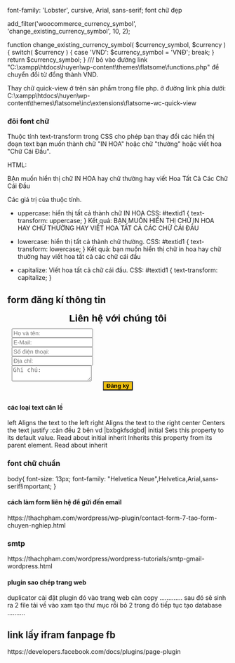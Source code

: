 font-family: 'Lobster', cursive, Arial, sans-serif;
font chữ đẹp 

add_filter('woocommerce_currency_symbol', 'change_existing_currency_symbol', 10, 2);
 
function change_existing_currency_symbol( $currency_symbol, $currency ) {
 switch( $currency ) {
 case 'VND': $currency_symbol = 'VNÐ'; break;
 }
 return $currency_symbol;
}   /// bỏ vào đường link    "C:\xampp\htdocs\huyen\wp-content\themes\flatsome\functions.php" để chuyển đổi từ đồng thành VND.


Thay chữ quick-view ở trên sản phẩm  trong file php. ở đường link phía dưới:
C:\xampp\htdocs\huyen\wp-content\themes\flatsome\inc\extensions\flatsome-wc-quick-view

<div>
<h3> đôi font chữ </h3>
Thuộc tính text-transform trong CSS cho phép bạn thay đổi các hiển thị đoạn text bạn muốn thành chữ "IN HOA" hoặc chữ "thường" hoặc viết hoa "Chữ Cái Đầu".

HTML:
<p id="textid1">BẠn muốn hiển thị chữ IN HOA hay chữ thường hay viết Hoa Tất Cả Các Chữ Cái Đầu</p> 

Các giá trị của thuộc tính.
 - uppercase: hiển thị tất cả thành chữ IN HOA
CSS:
#textid1 {
text-transform: uppercase;
}
Kết quả:
BẠN MUỐN HIỂN THỊ CHỮ IN HOA HAY CHỮ THƯỜNG HAY VIẾT HOA TẤT CẢ CÁC CHỮ CÁI ĐẦU

 - lowercase: hiển thị tất cả thành chữ thường.
CSS:
#textid1 {
text-transform: lowercase;
}
Kết quả:
bạn muốn hiển thị chữ in hoa hay chữ thường hay viết hoa tất cả các chữ cái đầu

 - capitalize: Viết hoa tất cả chữ cái đầu.
CSS:
#textid1 {
text-transform: capitalize;
}
</div>

<div class="form dang ki thong tin"><h2>form đăng kí thông tin </h2>
<div class="vc_column-inner "><div class="wpb_wrapper">
<div class="qodef-custom-font-holder" style="font-family: sans-serif;font-size: 22px;font-weight: 700;text-align: center;color: #000000" data-font-size="22">
	Liên hệ với chúng tôi</div>
	<div class="wpb_text_column wpb_content_element ">
		<div class="wpb_wrapper">
			            <div class="block_price login-devnet">
                <form action="" method="post" class="form_price">
                    <div style="display:none" class="notification_popup"></div>
                    <input type="hidden" class="goto" name="goto" value="">
                    <div class="block_rm">
                        <div class="group-from">
                            <input type="hidden" class="name_rm" name="name_rm" value="Liên hệ với chúng tôi 0đ">
                            <input type="hidden" class="price_rm" name="price_rm" value="0">
                            <input type="hidden" class="commission_rm" name="commission_rm" value="">
                            <input type="hidden" class="bonus_rm" name="bonus_rm" value="">
                            <div class="panel-default">
                                <div class="block-rm">
                                    <div class="rm-form-group">
                                        <input required="" type="text" name="fullname_rm" value="" placeholder="Họ và tên:" class="rm-form-control fullname_rm">
                                    </div>
                                    <div class="rm-form-group">
                                        <input required="" type="email" name="email_rm" value="" placeholder="E-Mail:" class="rm-form-control email_rm">
                                    </div>
                                    <div class="rm-form-group">
                                        <input required="" type="number" name="phone_rm" value="" placeholder="Số điện thoại:" class="rm-form-control phone_rm">
                                    </div>
                                    <div class="rm-form-group">
                                        <input required="" type="text" name="address_rm" value="" placeholder="Địa chỉ:" class="rm-form-control address_rm">
                                    </div>
                                    <div class="rm-form-group">
                                        <textarea type="text" name="note_rm" placeholder="Ghi chú:" class="rm-form-control note_rm"></textarea>
                                    </div>
                                </div>
                            </div>
                            <div class="order-btn">
                                <input type="submit" name="purchase_rm" value="Đăng ký" class="btn order-price order_btn">
                            </div>
                        </div>
                    </div>
                </form>
            </div>
            <style>
                .block_rm{padding: 10px}
                .order-price{background-color: #52b400; color: #ffffff;font-weight: 700;}
                .order-btn{text-align: center;}
                .btn.order-price.order_btn{ background-color: #f1c110;
                color: black; }
            </style>
</div></div>
</div>

<div>
	<h4> các loại text căn lề </h4>
	left	Aligns the text to the left	
right	Aligns the text to the right	
center	Centers the text	
justify	:cân đều 2 bên vd |bxbgkfsdgbd|	
initial	Sets this property to its default value. Read about initial	
inherit	Inherits this property from its parent element. Read about inherit	
</div>
<div>
	<h3> font chữ chuẩn</h3>
	body{
    font-size: 13px;
    font-family: "Helvetica Neue",Helvetica,Arial,sans-serif!important;
}
</div>

<h4> cách làm form liên hệ để gửi đến email </h4>
https://thachpham.com/wordpress/wp-plugin/contact-form-7-tao-form-chuyen-nghiep.html

<h3> smtp </h3>
https://thachpham.com/wordpress/wordpress-tutorials/smtp-gmail-wordpress.html

<h4> plugin sao chép trang web </h4>
duplicator
cài đặt plugin đó vào trang web càn copy
............. sau đó sẽ sinh ra 2 file tải về
vào xam tạo thư mục rồi bỏ 2 trong đó 
tiếp tục tạo database ..........

<h2> link lấy ifram fanpage fb</h2>
https://developers.facebook.com/docs/plugins/page-plugin
